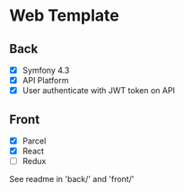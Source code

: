 # Web Template

## Back
- [X] Symfony 4.3
- [X] API Platform
- [X] User authenticate with JWT token on API

## Front 
- [X] Parcel 
- [X] React
- [ ] Redux

See readme in 'back/' and 'front/'


